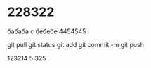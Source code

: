 # 228322
бабаба с бебебе
4454545


git pull
git status
git add
git commit -m
git push

123214
5
325
